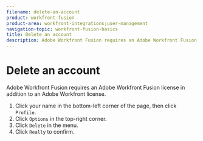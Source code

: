 ```yaml
---
filename: delete-an-account
product: workfront-fusion
product-area: workfront-integrations;user-management
navigation-topic: workfront-fusion-basics
title: Delete an account
description: Adobe Workfront Fusion requires an Adobe Workfront Fusion license in addition to an Adobe Workfront license.
---
```


# Delete an account

Adobe Workfront Fusion requires an Adobe Workfront Fusion license in addition to an Adobe Workfront license.

1. Click your name in the bottom-left corner of the page, then click `Profile`.
1. Click `Options` in the top-right corner.
1. Click `Delete` in the menu.
1. Click `Really` to confirm.

